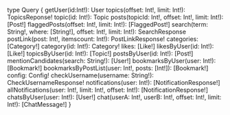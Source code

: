 
type Query {
    getUser(id:Int!): User
    topics(offset: Int!, limit: Int!): TopicsReponse!
    topic(id: Int!): Topic
    posts(topicId: Int!, offset: Int!, limit: Int!): [Post!]
    flaggedPosts(offset: Int!, limit: Int!): [FlaggedPost!]
    search(term: String!, where: [String!], offset: Int!, limit: Int!): SearchResponse
    postLink(post: Int!, itemscount: Int!): PostLinkResponse!
    categories: [Category!]
    category(id: Int!): Category!
    likes: [Like!]
    likesByUser(id: Int!): [Like!]
    topicsByUser(id: Int!): [Topic!]
    postsByUser(id: Int!): [Post!]
    mentionCandidates(search: String!): [User!]
    bookmarksByUser(user: Int!): [Bookmark!]
    bookmarksByPostList(user: Int!, posts: [Int!]): [Bookmark!]
    config: Config!
    checkUsername(username: String!): CheckUsernameResponse!
    notifications(user: Int!): [NotificationResponse!]
    allNotifications(user: Int!, limit: Int!, offset: Int!): [NotificationResponse!]
    chatsByUser(user: Int!): [User!]
    chat(userA: Int!, userB: Int!, offset: Int!, limit: Int!): [ChatMessage!]
}